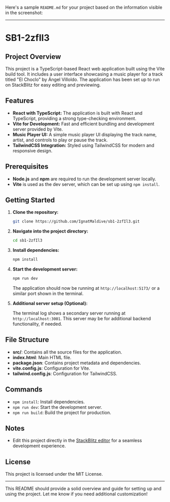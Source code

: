 Here's a sample `README.md` for your project based on the information visible in the screenshot:

---

# SB1-2zfIl3

## Project Overview

This project is a TypeScript-based React web application built using the Vite build tool. It includes a user interface showcasing a music player for a track titled "El Choclo" by Ángel Villoldo. The application has been set up to run on StackBlitz for easy editing and previewing.

## Features

- **React with TypeScript:** The application is built with React and TypeScript, providing a strong type-checking environment.
- **Vite for Development:** Fast and efficient bundling and development server provided by Vite.
- **Music Player UI:** A simple music player UI displaying the track name, artist, and controls to play or pause the track.
- **TailwindCSS Integration:** Styled using TailwindCSS for modern and responsive design.

## Prerequisites

- **Node.js** and **npm** are required to run the development server locally.
- **Vite** is used as the dev server, which can be set up using `npm install`.

## Getting Started

1. **Clone the repository:**

   ```bash
   git clone https://github.com/IgnatMaldive/sb1-2zfIl3.git
   ```

2. **Navigate into the project directory:**

   ```bash
   cd sb1-2zfIl3
   ```

3. **Install dependencies:**

   ```bash
   npm install
   ```

4. **Start the development server:**

   ```bash
   npm run dev
   ```

   The application should now be running at `http://localhost:5173/` or a similar port shown in the terminal.

5. **Additional server setup (Optional):**

   The terminal log shows a secondary server running at `http://localhost:3001`. This server may be for additional backend functionality, if needed.

## File Structure

- **src/**: Contains all the source files for the application.
- **index.html**: Main HTML file.
- **package.json**: Contains project metadata and dependencies.
- **vite.config.js**: Configuration for Vite.
- **tailwind.config.js**: Configuration for TailwindCSS.

## Commands

- `npm install`: Install dependencies.
- `npm run dev`: Start the development server.
- `npm run build`: Build the project for production.

## Notes

- Edit this project directly in the [StackBlitz editor](https://stackblitz.com/~github.com/IgnatMaldive/sb1-2zfIl3) for a seamless development experience.

## License

This project is licensed under the MIT License.

--- 

This README should provide a solid overview and guide for setting up and using the project. Let me know if you need additional customization!